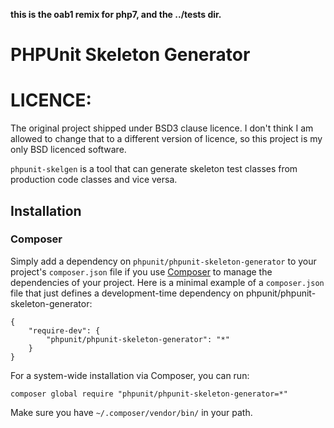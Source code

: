 **this is the oab1 remix for php7, and the ../tests dir.**

# PHPUnit Skeleton Generator

# LICENCE: 
The original project shipped under BSD3 clause licence.  I don't think I am allowed to change that to a different version of licence, so this project is my only BSD licenced software.

`phpunit-skelgen` is a tool that can generate skeleton test classes from production code classes and vice versa.

## Installation

### Composer

Simply add a dependency on `phpunit/phpunit-skeleton-generator` to your project's `composer.json` file if you use [Composer](http://getcomposer.org/) to manage the dependencies of your project. Here is a minimal example of a `composer.json` file that just defines a development-time dependency on phpunit/phpunit-skeleton-generator:

    {
        "require-dev": {
            "phpunit/phpunit-skeleton-generator": "*"
        }
    }

For a system-wide installation via Composer, you can run:

    composer global require "phpunit/phpunit-skeleton-generator=*"

Make sure you have `~/.composer/vendor/bin/` in your path.

